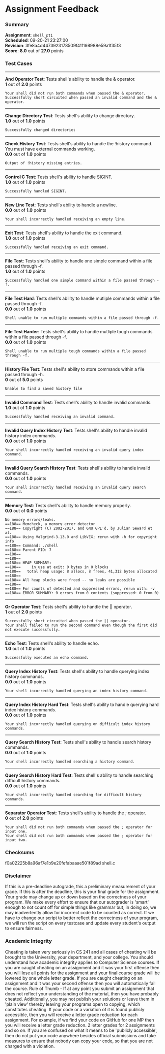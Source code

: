 # Assignment Feedback

### Summary

**Assignment**: `shell_pt1`  
**Scheduled**: 09-20-21 23:27:00  
**Revision**: 3fe8a4d4473923178509f41f198988e59a1f35f3  
**Score**: **8.0** out of **27.0** points

### Test Cases
---

**And Operator Test**: Tests shell's ability to handle the & operator.  
**1** out of **2.0** points
```
Your shell did not run both commands when passed the & operator.
Successfully short circuited when passed an invalid command and the & operator.
```
---

**Change Directory Test**: Tests shell's ability to change directory.  
**1.0** out of **1.0** points
```
Successfully changed directories
```
---

**Check History Test**: Tests shell's ability to handle the !history command. You must have external commands working.  
**0.0** out of **1.0** points
```
Output of !history missing entries.
```
---

**Control C Test**: Tests shell's ability to handle SIGINT.  
**1.0** out of **1.0** points
```
Successfully handled SIGINT.
```
---

**New Line Test**: Tests shell's ability to handle a newline.  
**0.0** out of **1.0** points
```
Your shell incorrectly handled receiving an empty line.
```
---

**Exit Test**: Tests shell's ability to handle the exit command.  
**1.0** out of **1.0** points
```
Successfully handled receiving an exit command.
```
---

**File Test**: Tests shell's ability to handle one simple command within a file passed through -f.  
**1.0** out of **1.0** points
```
Successfully handled one simple command within a file passed through -f.
```
---

**File Test Hard**: Tests shell's ability to handle mutliple commands within a file passed through -f.  
**0.0** out of **1.0** points
```
Shell unable to run multiple commands within a file passed through -f.
```
---

**File Test Harder**: Tests shell's ability to handle mutliple tough commands within a file passed through -f.  
**0.0** out of **1.0** points
```
Shell unable to run multiple tough commands within a file passed through -f.
```
---

**History File Test**: Tests shell's ability to store commands within a file passed through -h.  
**0** out of **5.0** points
```
Unable to find a saved history file
```
---

**Invalid Command Test**: Tests shell's ability to handle invalid commands.  
**1.0** out of **1.0** points
```
Successfully handled receiving an invalid command.
```
---

**Invalid Query Index History Test**: Tests shell's ability to handle invalid history index commands.  
**0.0** out of **1.0** points
```
Your shell incorrectly handled receiving an invalid query index command.
```
---

**Invalid Query Search History Test**: Tests shell's ability to handle invalid commands.  
**0.0** out of **1.0** points
```
Your shell incorrectly handled receiving an invalid query search command.
```
---

**Memory Test**: Tests shell's ability to handle memory properly.  
**0.0** out of **0.0** points
```
No memory errors/leaks.
==188== Memcheck, a memory error detector
==188== Copyright (C) 2002-2017, and GNU GPL'd, by Julian Seward et al.
==188== Using Valgrind-3.13.0 and LibVEX; rerun with -h for copyright info
==188== Command: ./shell
==188== Parent PID: 7
==188== 
==188== 
==188== HEAP SUMMARY:
==188==     in use at exit: 0 bytes in 0 blocks
==188==   total heap usage: 8 allocs, 8 frees, 41,312 bytes allocated
==188== 
==188== All heap blocks were freed -- no leaks are possible
==188== 
==188== For counts of detected and suppressed errors, rerun with: -v
==188== ERROR SUMMARY: 0 errors from 0 contexts (suppressed: 0 from 0)
```
---

**Or Operator Test**: Tests shell's ability to handle the || operator.  
**1** out of **2.0** points
```
Successfully short circuited when passed the || operator.
Your shell failed to run the second command even though the first did not execute successfully.
```
---

**Echo Test**: Tests shell's ability to handle echo.  
**1.0** out of **1.0** points
```
Successfully executed an echo command.
```
---

**Query Index History Test**: Tests shell's ability to handle querying index history commands.  
**0.0** out of **1.0** points
```
Your shell incorrectly handled querying an index history command.
```
---

**Query Index History Hard Test**: Tests shell's ability to handle querying hard index history commands.  
**0.0** out of **1.0** points
```
Your shell incorrectly handled querying on difficult index history commands.
```
---

**Query Search History Test**: Tests shell's ability to handle search history commands.  
**0.0** out of **1.0** points
```
Your shell incorrectly handled searching a history command.
```
---

**Query Search History Hard Test**: Tests shell's ability to handle searching difficult history commands.  
**0.0** out of **1.0** points
```
Your shell incorrectly handled searching for difficult history commands.
```
---

**Separator Operator Test**: Tests shell's ability to handle the ; operator.  
**0** out of **2.0** points
```
Your shell did not run both commands when passed the ; operator for input one.
Your shell did not run both commands when passed the ; operator for input two.
```
### Checksums

f0a02225b8a96af7e1b9e20fefabaaae501f89ad shell.c


### Disclaimer
If this is a pre-deadline autograde, this a preliminary measurement of your grade.
If this is after the deadline, this is your final grade for the assignment.
Your grade may change up or down based on the correctness of your program.
We make every effort to ensure that our autograder is 'smart' enough to not count off
for simple things like grammar but, in doing so, we may inadvertently allow for
incorrect code to be counted as correct.
If we have to change our script to better reflect the correctness of your program,
we will run the script on every testcase and update every student's output to ensure fairness.



### Academic Integrity
Cheating is taken very seriously in CS 241 and all cases of cheating will be brought to the University, your department, and your college.
You should understand how academic integrity applies to Computer Science courses.
If you are caught cheating on an assignment and it was your first offense then you will lose all points for the assignment and your final course
grade will be lowered by one whole letter grade. If you are caught cheating on an assignment and it was your second offense then you will automatically fail the course.
Rule of Thumb - If at any point you submit an assignment that does not reflect your understanding of the material, then you have probably cheated.
Additionally, you may not publish your solutions or leave them in 'plain view' thereby leaving your programs open to copying, which constitutes cheating.
If your code or a variation of it is found publicly accessible, then you will receive a letter grade reduction for each assignment.
For example, if we find your code on GitHub for one MP then you will receive a letter grade reduction. 2 letter grades for 2 assignments and so on.
If you are confused on what it means to be 'publicly accessible', then do not put your code anywhere besides official submissions and take measures
to ensure that nobody can copy your code, so that you are not charged with a violation.


